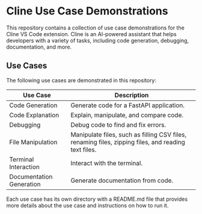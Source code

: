 # Cline Use Case Demonstrations

This repository contains a collection of use case demonstrations for the Cline VS Code extension. Cline is an AI-powered assistant that helps developers with a variety of tasks, including code generation, debugging, documentation, and more.

## Use Cases

The following use cases are demonstrated in this repository:

| Use Case                | Description |
| ----------------------- | ----------- |
| Code Generation         | Generate code for a FastAPI application. |
| Code Explanation        | Explain, manipulate, and compare code. |
| Debugging               | Debug code to find and fix errors. |
| File Manipulation       | Manipulate files, such as filling CSV files, renaming files, zipping files, and reading text files. |
| Terminal Interaction    | Interact with the terminal. |
| Documentation Generation | Generate documentation from code. |

Each use case has its own directory with a README.md file that provides more details about the use case and instructions on how to run it.
